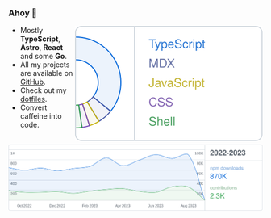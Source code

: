 ### Ahoy 👋

<picture>
  <source media="(prefers-color-scheme: dark)" srcset="assets/languages-dark.svg">
  <img alt="HiDeoo's most used languages" src="assets/languages-light.svg" width="__LANGUAGE_CHART_WIDTH__" align="right" />
</picture>

- Mostly **TypeScript**, **Astro**, **React** and some **Go**.
- All my projects are available on [GitHub](https://github.com/HiDeoo).
- Check out my [dotfiles](https://github.com/HiDeoo/dotfiles).
- Convert caffeine into code.

<br />

<picture>
  <source media="(prefers-color-scheme: dark)" srcset="assets/stats-dark.svg">
  <img alt="HiDeoo's GitHub contributions and npm downloads" src="assets/stats-light.svg" />
</picture>
